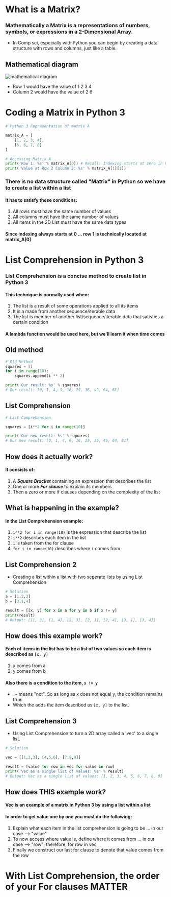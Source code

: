 # What is a Matrix? 

### Mathematically a **Matrix** is a representations of numbers, symbols, or expressions in a 2-Dimensional Array.
  * In Comp sci, especially with Python you can begin by creating a data structure with rows and columns, just like a table. 
## Mathematical diagram
   ![mathematical diagram](https://mrparkonline.github.io/figures/matrix_fig01.png) 
   
   * Row 1 would have the value of 1 2 3 4
   * Column 2 would have the value of 2 6 

# Coding a Matrix in Python 3
```python 
# Python 3 Representation of matrix A

matrix_A = [
    [1, 2, 3, 4],
    [5, 6, 7, 8]
]

# Accessing Matrix A
print('Row 1: %s' % matrix_A[0]) # Recall: Indexing starts at zero in Python
print('Value at Row 2 Column 2: %s' % matrix_A[1][1])
```
### There is no data structure called "Matrix" in Python so we have to create a list within a list 
#### It has to satisfy these conditions:
  1. All rows must have the same number of values
  2. All columns must have the same number of values
  3. All items in the 2D List must have the same data types
#### Since indexing always starts at 0 ... row 1 is technically located at matrix_A[0]

# List Comprehension in Python 3 

### List Comprehension is a concise method to create list in Python 3 

#### This technique is normally used when: 
  1. The list is a result of some operations applied to all its items
  2. It is a made from another sequence/iterable data
  3. The list is member of another list/sequence/iterable data that satisfies a certain condition
#### A lambda function would be used here, but we'll learn it when time comes 

## Old method
```python
# Old Method
squares = []
for i in range(10):
    squares.append(i ** 2)

print('Our result: %s' % squares)
# Our result: [0, 1, 4, 9, 16, 25, 36, 49, 64, 81]
```
## List Comprehension
```python
# List Comprehension

squares = [i**2 for i in range(10)]

print('Our new result: %s' % squares)
# Our new result: [0, 1, 4, 9, 16, 25, 36, 49, 64, 81]
```
## How does it actually work?

#### It consists of:
  1. A ***Square Bracket*** containing an expression that describes the list
  2. One or more ***For clause*** to explain its members
  3. Then a zero or more if clauses depending on the complexity of the list

## What is happening in the example?

#### In the List Comprehension example:
  1. ```i**2 for i in range(10)``` is the expression that describe the list
  2. ```i**2``` describes each item in the list
  3. ```i``` is taken from the for clause
  4. ```for i in range(10)``` describes where ```i``` comes from

## List Comprehension 2 
  * Creating a list within a list with two seperate lists by using List Comprehension
```python
# Solution
a = [1,2,3]
b = [3,1,4]

result = [[x, y] for x in a for y in b if x != y]
print(result)
# Output: [[1, 3], [1, 4], [2, 3], [2, 1], [2, 4], [3, 1], [3, 4]]
```
## How does this example work?

#### Each of items in the list has to be a list of two values so each item is described as ```[x, y]```
  1. x comes from a
  2. y comes from b
#### Also there is a condition to the item, ```x != y```
  * ```!=``` means "not". So as long as x does not equal y, the condition remains true. 
  * Which the adds the item described as ```[x, y]``` to the list. 

## List Comprehension 3 
  * Using List Comprehension to turn a 2D array called a 'vec' to a single list. 
 ```python
 # Solution

vec = [[1,2,3], [4,5,6], [7,8,9]]

result = [value for row in vec for value in row]
print('Vec as a single list of values: %s' % result)
# Output: Vec as a single list of values: [1, 2, 3, 4, 5, 6, 7, 8, 9]
 ```
 ## How does THIS example work?
 
 #### Vec is an example of a matrix in Python 3 by using a list within a list 
 
 #### In order to get value one by one you must do the following: 
  1. Explain what each item in the list comprehension is going to be ... in our case --> "value"
  2. To now access where value is, define where it comes from ... in our case --> "row"; therefore, for row in vec
  3. Finally we construct our last for clause to denote that value comes from the row

# With List Comprehension, the order of your For clauses MATTER
